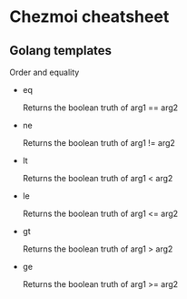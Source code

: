 # Chezmoi cheatsheet

## Golang templates

Order and equality

- eq

  Returns the boolean truth of arg1 == arg2

- ne

  Returns the boolean truth of arg1 != arg2

- lt

  Returns the boolean truth of arg1 < arg2

- le

  Returns the boolean truth of arg1 <= arg2

- gt

  Returns the boolean truth of arg1 > arg2

- ge

  Returns the boolean truth of arg1 >= arg2
